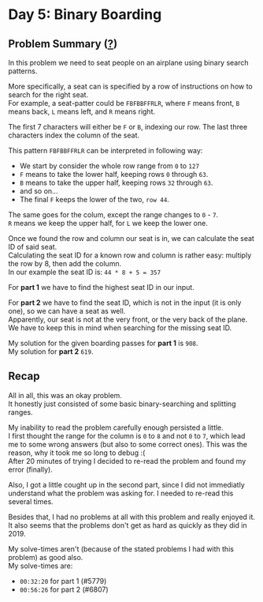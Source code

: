 # Day 5: Binary Boarding
## Problem Summary ([?](https://adventofcode.com/2020/day/5))

In this problem we need to seat people on an airplane using binary search patterns.

More specifically, a seat can is specified by a row of instructions on how to search for the right seat.  
For example, a seat-patter could be `FBFBBFFRLR`, where `F` means front, `B` means back, `L` means left, and `R` means right.

The first 7 characters will either be `F` or `B`, indexing our row. The last three characters index the column of the seat.

This pattern `FBFBBFFRLR` can be interpreted in following way:
- We start by consider the whole row range from `0` to `127`
- `F` means to take the lower half, keeping rows `0` through `63`.
- `B` means to take the upper half, keeping rows `32` through `63`.
- and so on...
- The final `F` keeps the lower of the two, `row 44`.

The same goes for the colum, except the range changes to `0` - `7`.  
`R` means we keep the upper half, for `L` we keep the lower one.

Once we found the row and column our seat is in, we can calculate the seat ID of said seat.  
Calculating the seat ID for a known row and column is rather easy: multiply the row by 8, then add the column.  
In our example the seat ID is: `44 * 8 + 5 = 357`

For **part 1** we have to find the highest seat ID in our input.  

For **part 2** we have to find the seat ID, which is not in the input (it is only one), so we can have a seat as well.  
Apparently, our seat is not at the very front, or the very back of the plane. We have to keep this in mind when searching for the missing seat ID.

My solution for the given boarding passes for **part 1** is `908`.  
My solution for **part 2** `619`.

## Recap
All in all, this was an okay problem.  
It honestly just consisted of some basic binary-searching and splitting ranges.

My inability to read the problem carefully enough persisted a little.  
I first thought the range for the column is `0` to `8` and not `0` to `7`, which lead me to some wrong answers (but also to some correct ones). This was the reason, why it took me so long to debug :(  
After 20 minutes of trying I decided to re-read the problem and found my error (finally).

Also, I got a little cought up in the second part, since I did not immediatly understand what the problem was asking for. I needed to re-read this several times.

Besides that, I had no problems at all with this problem and really enjoyed it.  
It also seems that the problems don't get as hard as quickly as they did in 2019.

My solve-times aren't (because of the stated problems I had with this problem) as good also.  
My solve-times are:
- `00:32:20` for part 1 (#5779)
- `00:56:26` for part 2 (#6807)




